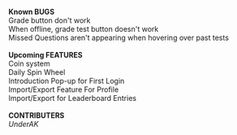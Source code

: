 **Known BUGS** <br>
Grade button don't work 
<br>
When offline, grade test button doesn't work
<br>
Missed Questions aren't appearing when hovering over past tests
<br>
<br>
**Upcoming FEATURES**
<br>
Coin system
<br>
Daily Spin Wheel
<br>
Introduction Pop-up for First Login
<br>
Import/Export Feature For Profile
<br>
Import/Export for Leaderboard Entries
<br>
<br>
**CONTRIBUTERS**<br>
_UnderAK_
